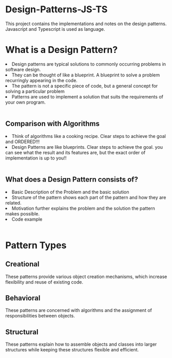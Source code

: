 # Design-Patterns-JS-TS
This project contains the implementations and notes on the design patterns. Javascript and Typescript is  used as language.

# What is a Design Pattern?
<li>Design patterns are typical solutions to commonly occurring problems in software design.</li>
<li> They can be thought of like a blueprint. A blueprint to solve a problem recurringly appearing in the code.</li>
<li>The pattern is not a specific piece of code, but a general concept for solving a particular problem </li>
<li> Patterns are used to implement a solution that suits the requirements of your own program. </li>
<br/>

## Comparison with Algorithms
<li>Think of algorithms like a cooking recipe. Clear steps to achieve the goal and ORDERED!!!</li>
<li>Design Patterns are like blueprints. Clear steps to achieve the goal. you can see what the result and its features are, but the exact order of implementation is up to you!!</li>
<br/>

## What does a Design Pattern consists of?
<li> Basic Description of the Problem and the basic solution </li>
<li> Structure of the pattern shows each part of the pattern and how they are related. </li>
<li> Motivation further explains the problem and the solution the pattern makes possible. </li>
<li> Code example </li>
<br/>

# Pattern Types

## Creational
These patterns provide various object creation mechanisms, which increase flexibility and reuse of existing code.
## Behavioral
These patterns are concerned with algorithms and the assignment of responsibilities between objects.
## Structural
These patterns explain how to assemble objects and classes into larger structures while keeping these structures flexible and efficient.


